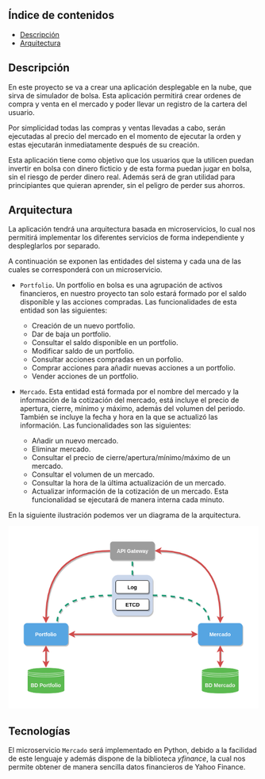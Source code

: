 ## Índice de contenidos

- [Descripción](#descripcin)
- [Arquitectura](#arquitectura)

<!-- /TOC -->

## Descripción

En este proyecto se va a crear una aplicación desplegable en la nube, que sirva de simulador de bolsa.  Esta aplicación permitirá crear ordenes de compra y venta en el mercado y poder llevar un registro de la cartera del usuario.

Por simplicidad todas las compras y ventas llevadas a cabo, serán ejecutadas al precio del mercado en el momento de ejecutar la orden y estas ejecutarán inmediatamente después de su creación.

Esta aplicación tiene como objetivo que los usuarios que la utilicen puedan invertir en bolsa con dinero ficticio y de esta forma puedan jugar en bolsa, sin el riesgo de perder dinero real. Además será de gran utilidad para principiantes que quieran aprender, sin el peligro de perder sus ahorros.

## Arquitectura

La aplicación tendrá una arquitectura basada en microservicios, lo cual nos permitirá implementar los diferentes servicios de forma independiente y despleglarlos por separado.

A continuación se exponen las entidades del sistema y cada una de las cuales se corresponderá con un microservicio.

* `Portfolio`. Un portfolio en bolsa es una agrupación de activos financieros, en nuestro proyecto tan solo estará formado por el saldo disponible y las acciones compradas. Las funcionalidades de esta entidad son las siguientes:

	* Creación de un nuevo portfolio.
	* Dar de baja un portfolio.
	* Consultar el saldo disponible en un portfolio.
	* Modificar saldo de un portfolio.
	* Consultar acciones compradas en un porfolio.
	* Comprar acciones para añadir nuevas acciones a un portfolio.
	* Vender acciones de un portfolio.


* `Mercado`. Esta entidad está formada por el nombre del mercado y la información de la cotización del mercado, está incluye el precio de apertura, cierre, mínimo y máximo, además del volumen del periodo. También se incluye la fecha y hora en la que se actualizó las información. Las funcionalidades son las siguientes:

	* Añadir un nuevo mercado.
	* Eliminar mercado.
	* Consultar el precio de cierre/apertura/mínimo/máximo de un mercado.
	* Consultar el volumen de un mercado.
	* Consultar la hora de la última actualización de un mercado.
	* Actualizar información de la cotización de un mercado. Esta funcionalidad se ejecutará de manera interna cada minuto.

En la siguiente ilustración podemos ver un diagrama de la arquitectura.

![](img/architectureDiagram.png)

## Tecnologías

El microservicio `Mercado` será implementado en Python, debido a la facilidad de este lenguaje y además dispone de la biblioteca *yfinance*, la cual nos permite obtener de manera sencilla datos financieros de Yahoo Finance.
